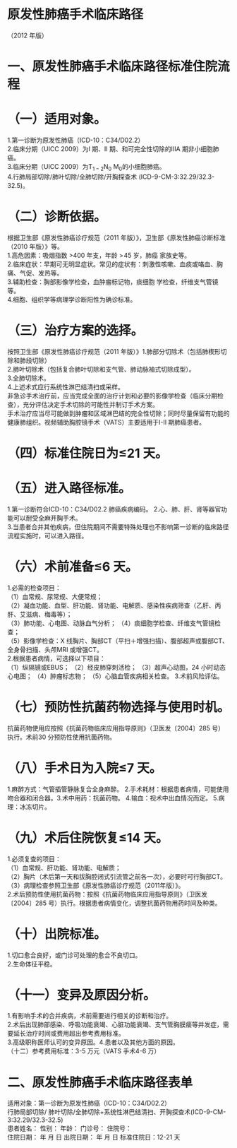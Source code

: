 # 原发性肺癌手术临床路径  
（2012 年版）  
# 一、原发性肺癌手术临床路径标准住院流程  
# （一）适用对象。  
1.第一诊断为原发性肺癌（ICD-10：C34/D02.2）  
2.临床分期（UICC 2009）为I 期、II 期、和可完全性切除的IIIA 期非小细胞肺癌。  
3.临床分期（UICC 2009）为$\mathrm{T_{1-2}N_{0}\ M_{0}}$的小细胞肺癌。  
4.行肺局部切除/肺叶切除/全肺切除/开胸探查术 (ICD-9-CM-3:32.29/32.3-32.5)。  
# （二）诊断依据。  
根据卫生部《原发性肺癌诊疗规范（2011 年版）》，卫生部《原发性肺癌诊断标准（2010 年版）》等。  
1.高危因素：吸烟指数 $\mathord{>}400$  年支，年龄 $>\!45$  岁，肺癌 家族史等。  
2.临床症状：早期可无明显症状。常见的症状有：刺激性咳嗽、血痰或咯血、胸痛、气促、发热等。  
3.辅助检查：胸部影像学检查，血肿瘤标记物，痰细胞 学检查，纤维支气管镜等。  
4.细胞、组织学等病理学诊断阳性为确诊标准。  
# （三）治疗方案的选择。  
按照卫生部《原发性肺癌诊疗规范（2011 年版）》1.肺部分切除术（包括肺楔形切除和肺段切除）  
2.肺叶切除术（包括复合肺叶切除和支气管、肺动脉袖式切除成型）。  
3.全肺切除术。  
4.上述术式应行系统性淋巴结清扫或采样。  
非急诊手术治疗前，应当完成全面的治疗计划和必要的影像学检查（临床分期检查），充分评估决定手术切除的可能性并制订手术方案。  
手术治疗应当尽可能做到肿瘤和区域淋巴结的完全性切除；同时尽量保留有功能的健康肺组织。视频辅助胸腔镜手术（VATS）主要适用于I-II 期肺癌患者。  
# （四）标准住院日为≤21 天。  
# （五）进入路径标准。  
1.第一诊断符合ICD-10：C34/D02.2 肺癌疾病编码。 2.心、肺、肝、肾等器官功能可以耐受全麻开胸手术。  
3.当患者合并其他疾病，但住院期间不需要特殊处理也不影响第一诊断的临床路径流程实施时，可以进入路径。  
# （六）术前准备≤6 天。  
1.必需的检查项目：  
（1）血常规、尿常规、大便常规；  
（2）凝血功能、血型、肝功能、肾功能、电解质、感染性疾病筛查（乙肝、丙肝、艾滋病、梅毒等）；  
（3）肺功能、心电图、动脉血气分析； （4）痰细胞学检查、纤维支气管镜检查；  
（5）影像学检查：X 线胸片、胸部CT（平扫＋增强扫描）、腹部超声或腹部CT、全身骨扫描、头颅MRI 或增强CT。  
2.根据患者病情，可选择以下项目：  
（1）纵隔镜或EBUS； （2）经皮肺穿刺活检； （3）超声心动图，24 小时动态心电图； （4）肿瘤标志物； （5）心脑血管疾病相关检查。 3.术前风险评估。  
# （七）预防性抗菌药物选择与使用时机。  
抗菌药物使用应按照《抗菌药物临床应用指导原则》（卫医发〔2004〕285 号）执行。术前30 分预防性使用抗菌药物。  
# （八）手术日为入院≤7 天。  
1.麻醉方式：气管插管静脉复合全身麻醉。 2.手术耗材：根据患者病情，可能使用吻合器和闭合器。3.术中用药：抗菌药物。 4.输血：视术中出血情况而定。 5.病理：冰冻切片。  
# （九）术后住院恢复≤14 天。  
1.必须复查的项目：  
（1）血常规、肝功能、肾功能、电解质；  
（2）胸片（术后第一天和拔胸腔闭式引流管之前各一次），必要时可行胸部CT。  
（3）病理检查参照卫生部《原发性肺癌诊疗规范（2011年版）》。  
2.术后预防性使用抗菌药物：按照《抗菌药物临床应用指导原则》（卫医发〔2004〕285 号）执行。根据患者病情变化，调整抗菌药物用药时间及种类。  
# （十）出院标准。  
1.切口愈合良好，或门诊可处理的愈合不良切口。  
2.生命体征平稳。  
# （十一）变异及原因分析。  
1.有影响手术的合并疾病，术前需要进行相关的诊断和治疗。  
2.术后出现肺部感染、呼吸功能衰竭、心脏功能衰竭、支气管胸膜瘘等并发症，需要延长治疗时间或费用超出参考费用标准。  
3.高级职称医师认可的变异原因。4.患者以及其他方面的原因。  
（十二）参考费用标准：3-5 万元（VATS 手术4-6 万）  
# 二、原发性肺癌手术临床路径表单  
适用对象：第一诊断为原发性肺癌（ICD-10：C34/D02.2）  
行肺局部切除/ 肺叶切除/全肺切除$+$系统性淋巴结清扫、开胸探查术(ICD-9-CM-3:32.29/32.3-32.5)  
患者姓名：           性别：    年龄：    门诊号：       住院号：  
住院日期：   年  月  日    出院日期：   年  月   日     标准住院日：12-21 天  
